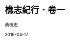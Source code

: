 ---
title: "樵志紀行．卷一"
author: "黃樵志"
date: "2016-04-17"
lang: zh-Hant
publisher: 樵志林產
rights: © 二〇一八　黃樵志　版權所有
page-progression-direction: rtl
# Stylesheet for EPUB
stylesheet: "../css/EPUBZongpai.css"
# CSS for HTML and print
css: "../css/PrintZongpai.css"
toc-title: "目次"
post: article
ibooks:
  specified-fonts: false
---
